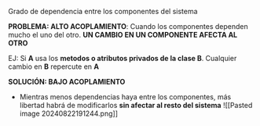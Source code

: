 Grado de dependencia entre los componentes del sistema

**PROBLEMA: ALTO ACOPLAMIENTO**: Cuando los componentes dependen mucho el uno del otro. **UN CAMBIO EN UN COMPONENTE AFECTA AL OTRO**

EJ: Si **A** usa los **metodos o atributos privados de la clase B**. Cualquier cambio en **B** repercute en **A**

**SOLUCIÓN: BAJO ACOPLAMIENTO**

- Mientras menos dependencias haya entre los componentes, más libertad habrá de modificarlos **sin afectar al resto del sistema**
![[Pasted image 20240822191244.png]]
